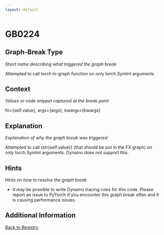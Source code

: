 ```yaml
---
layout: default
---
```

# GB0224

## Graph-Break Type
*Short name describing what triggered the graph break*

Attempted to call torch in-graph function on only torch.SymInt arguments

## Context
*Values or code snippet captured at the break point*

fn={self.value}, args={args}, kwargs={kwargs}

## Explanation
*Explanation of why the graph break was triggered*

Attempted to call {str(self.value)} (that should be put in the FX graph) on only torch.SymInt arguments. Dynamo does not support this.

## Hints
*Hints on how to resolve the graph break*

- It may be possible to write Dynamo tracing rules for this code. Please report an issue to PyTorch if you encounter this graph break often and it is causing performance issues.


## Additional Information

<!-- ADDITIONAL INFORMATION START - Add custom information below this line -->

<!-- ADDITIONAL INFORMATION END -->

[Back to Registry](../index.html)
